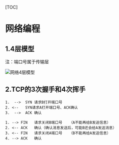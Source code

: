 



[TOC]



# 网络编程 

## 1.4层模型

注：端口号属于传输层

![网络4层模型](..\image\网络4层模型.png)





## 2.TCP的3次握手和4次挥手

```
1.  -->  SYN 请求B打开端口号
2. <--   SYN请求A打开端口号、ACK确认
3.  -->  ACK 确认

1. --> FIN   请求关闭B端口号   （A不能再给B发送信息）
2. <-- ACK   确认（确认消息发送后，可能B还会给A发送消息）
3. <-- FIN   请求关闭A端口号   （B不能再给A发送信息）
4. --> ACK   确认
```




